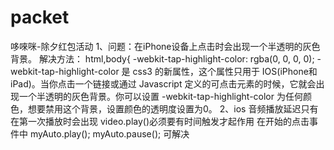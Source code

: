 # packet
哆唻咪-除夕红包活动
1、问题：在iPhone设备上点击时会出现一个半透明的灰色背景。
解决方法：
html,body{
    -webkit-tap-highlight-color: rgba(0, 0, 0, 0);
-webkit-tap-highlight-color 是 css3 的新属性，这个属性只用于 IOS(iPhone和iPad)。当你点击一个链接或通过 Javascript 定义的可点击元素的时候，它就会出现一个半透明的灰色背景。你可以设置 -webkit-tap-highlight-color 为任何颜色，想要禁用这个背景，设置颜色的透明度设置为0。
2、ios 音频播放延迟只有在第一次播放时会出现
video.play()必须要有时间触发才起作用
在开始的点击事件中
 myAuto.play();
        myAuto.pause();
        可解决

